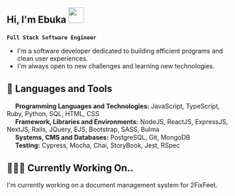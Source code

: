 <head>
    <link rel="stylesheet" href="https://kit.fontawesome.com/f0a6d108e3.css" crossorigin="anonymous">
</head>

## <p>Hi, I'm Ebuka <img src="https://media.giphy.com/media/hvRJCLFzcasrR4ia7z/giphy.gif" width="35"></p>

**`Full Stack Software Engineer`**

- I'm a software developer dedicated to building efficient programs and clean user experiences.
- I'm always open to new challenges and learning new technologies.

## 🧰 Languages and Tools
<div>
<img src="https://user-images.githubusercontent.com/23465711/212404964-e33626be-4974-4f46-8ad3-4c00c2a9df42.png" width="15" height="15"> <b>Programming Languages and Technologies:</b> JavaScript, TypeScript, Ruby, Python, SQL, HTML, CSS
</div>
<div>
<img src="https://user-images.githubusercontent.com/23465711/212405125-48449a8b-ccda-4315-8679-4241b038ad82.png" width="15" height="15"> <b>Framework, Libraries and Environments:</b> NodeJS, ReactJS, ExpressJS, NextJS, Rails, JQuery, EJS, Bootstrap, SASS, Bulma
</div>
<div>
<img src="https://user-images.githubusercontent.com/23465711/212396468-c771d80a-1f7e-4b7a-9530-5bd0a58ec5e4.png" width="15" height="15"> <b>Systems, CMS and Databases:</b> PostgreSQL, Git, MongoDB
</div>
<div>
<img src="https://user-images.githubusercontent.com/23465711/212405290-7730e84a-ddc9-431d-8214-20c45668ca75.png" width="15" height="15"> <b>Testing:</b> Cypress, Mocha, Chai, StoryBook, Jest, RSpec
</div>

## 👩🏾‍💻 Currently Working On..
I'm currently working on a document management system for 2FixFeet.
